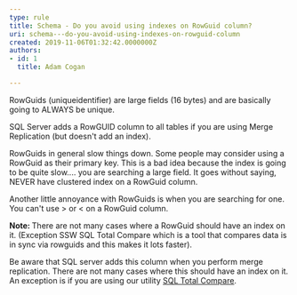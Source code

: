 ```yaml
---
type: rule
title: Schema - Do you avoid using indexes on RowGuid column?
uri: schema---do-you-avoid-using-indexes-on-rowguid-column
created: 2019-11-06T01:32:42.0000000Z
authors:
- id: 1
  title: Adam Cogan

---
```




<span class='intro'> <p class="ssw15-rteElement-P">​RowGuids (uniqueidentifier) are large fields (16 bytes) and are basically going to ALWAYS​ be unique.​<br></p><div><p class="ssw15-rteElement-P">SQL Server adds a RowGUID column to all tables if you are using Merge Replication (but doesn't add an index).​​<br></p><p class="ssw15-rteElement-P">RowGuids in general slow things down. Some people may consider using a RowGuid as their primary key. This is a bad idea because the index is going to be quite slow.... you are searching a large field. It goes without saying, NEVER have clustered index on a RowGuid column.​​<br></p></div> </span>

<p class="ssw15-rteElement-P">​Another little annoyance with RowGuids is whe​​n you are searching for one. You can't use &gt; or &lt; on a RowGuid column.</p><p class="ssw15-rteElement-P"><b>​Note&#58;&#160;</b>There are not many cases where a RowGuid should have an index on it. (Exception SSW SQL Total Compare which is a tool that compares data is in sync via rowguids and this makes it lots faster).</p><p>Be aware that SQL server adds this column when you perform merge replication. There are not many cases where this should have an index on it. An exception is if you are using our utility&#160;<a href="https&#58;//www.ssw.com.au/ssw/SQLTotalCompare/">SQL Total Compare</a>.​<br></p>


